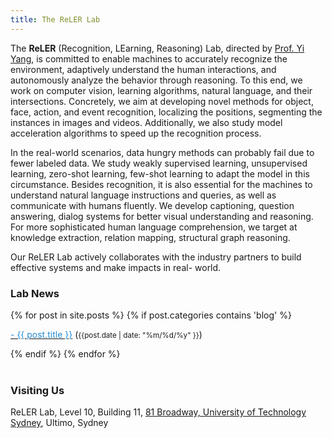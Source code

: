 ```yaml
---
title: The ReLER Lab
---
```


<!--![alt text](./images/home.jpg "Logo Title Text 1")-->

The **ReLER** (Recognition, LEarning, Reasoning) Lab, directed by [Prof. Yi Yang](https://www.uts.edu.au/staff/yi.yang), is committed to enable machines to
accurately recognize the environment, adaptively understand the human interactions, and
autonomously analyze the behavior through reasoning. To this end, we work on computer
vision, learning algorithms, natural language, and their intersections. Concretely, we aim at
developing novel methods for object, face, action, and event recognition, localizing the
positions, segmenting the instances in images and videos. Additionally, we also study model
acceleration algorithms to speed up the recognition process.

In the real-world scenarios, data
hungry methods can probably fail due to fewer labeled data. We study weakly supervised
learning, unsupervised learning, zero-shot learning, few-shot learning to adapt the model in
this circumstance. Besides recognition, it is also essential for the machines to understand
natural language instructions and queries, as well as communicate with humans fluently.
We develop captioning, question answering, dialog systems for better visual understanding
and reasoning. For more sophisticated human language comprehension, we target at
knowledge extraction, relation mapping, structural graph reasoning.

Our ReLER Lab actively
collaborates with the industry partners to build effective systems and make impacts in real-
world.


### **Lab News**

<div class="content list">
  {% for post in site.posts %}
    {% if post.categories contains 'blog' %}
    <div class="list-item">
    <p class="list-post-title">
        <a href="{{ site.baseurl }}{{ post.url }}"><span style="color:#268bd2;">- {{ post.title }}</span></a> (<small>{{post.date | date: "%m/%d/%y" }}</small>)
        </p>
    </div>
    {% endif %}
  {% endfor %}
</div>

<br>

### Visiting Us
ReLER Lab,
Level 10, Building 11,
[81 Broadway, University of Technology Sydney](https://www.google.com/maps/place/UTS+Faculty+of+Engineering+and+IT/@-33.8840299,151.199234,15z/data=!4m5!3m4!1s0x0:0x5aa7383337c73213!8m2!3d-33.8840299!4d151.199234),
Ultimo, Sydney



<!--Our research focus is to enable machines to accurately recognize the environment, adaptively understand the human interactions, and autonomously analyze the behavior through reasoning. To that end, we work on computer vision, learning algorithms, natural language, and their intersections.-->

<!--To achieve our goals, we will develop novel methods for object, face, action, and event recognition, localize the positions, segment the instances in images and videos. We also study model acceleration algorithms to speed up the recognition process. In real-world scenarios, data hungry methods can probably fail due to fewer labeled data. We study weakly supervised learning, unsupervised learning, zero-shot learning, few-shot learning to adapt the model in this circumstance. Besides recognition, it is also essential for the machines to understand natural language instructions and queries, as well as communicate with humans fluently. We develop captioning, question answering, dialog systems for better visual understanding and reasoning. For more sophisticated human language comprehension, we target at knowledge extraction, relation mapping, structural graph reasoning.-->





<!--Making sense of data is possibly the biggest problem in Neuroscience and beyond. We build algorithms to analyze data. We also use theory as well as computational and [neural modeling](https://en.wikipedia.org/wiki/Computational_neuroscience) to understand how information is processed in the nervous system, explaining data obtained in collaboration with [electrophysiologists](https://en.wikipedia.org/wiki/Electrophysiology) and in [psychophysical](https://en.wikipedia.org/wiki/Psychophysics) experiments. Lastly, we constrain and develop new technologies aimed at obtaining data about brains.-->


<!--Our conceptual work addresses information processing in the nervous system from two angles: (1) By analyzing and explaining electrophysiological data, we study what neurons do. (2) By analyzing and explaining human behavior, we study what all these neurons do together. Much of our work looks at these questions from a normative or causal viewpoint, asking what problems the nervous system should be solving. This often means taking a Bayesian approach. Bayesian decision theory is the systematic way of calculating how the nervous system may make good decisions in the presence of uncertainty. Causal inference from observational data promises to be a key enabler for progress in science.-->

<!--We've pursued projects that involve handshake greetings, human movement, [cell-phone related parkinson's research](http://journal.frontiersin.org/article/10.3389/fneur.2012.00158/abstract), competitions at [Kaggle](https://www.kaggle.com/), [meta-science analysis](http://www.nature.com/nature/journal/v489/n7415/full/489201a.html), data sharing initiatives, and [recording from all neurons in a mouse](http://journals.plos.org/ploscompbiol/article?id=10.1371/journal.pcbi.1002291).-->



<!--Our research group is remarkably interdisciplinary. Our interests span statistics, physics, biology, applied mathematics, molecular biology, metascience, cognitive science, and many other disciplines. Visit our [people page](http://kordinglab.com/people/) to see more information on each person who works in the lab (publications, contact information, photos).-->



<!--For PDFs of our work, visit our [publications page](http://kordinglab.com/publication/). Feel free to [issue on Github](https://github.com/KordingLab/KordingLab.github.io/issues) if links don't work or are obsolete.-->



<!--Here are some cool people in fields that interest us. **note:** This list is in no way complete. We have a lot of collaborators -- if you've collaborated with us and want a link here, let us know!-->

<!--**University of Pennsylvania:**-->
<!--- [David Issadore - Dept of Bioengineering](http://cnt.upenn.edu/david-issadore)-->
<!--- [Jay Gottfried - Dept of Neurology](http://labs.feinberg.northwestern.edu/gottfried/)-->
<!--- [Raquel and Ruben Gur - Dept of Neuropsychiatry](http://www.med.upenn.edu/bbl/faculty-regur.html)-->
<!--- [Maria Geffen - Dept of Otorhinolaryngology](https://geffenlab.weebly.com/)-->
<!--- [Yale Cohen - Dept of Otorhinolaryngology](http://auditoryresearchlaboratory.weebly.com/)-->
<!--- [Dani Bassett - Dept of Bionengineering](https://www.danisbassett.com/)-->
<!--- [Andrew Tsourkas - Dept of Bioengineering](http://www.seas.upenn.edu/~atsourk/)-->
<!--- [Jason Moore - Dept of Biostatistics](https://www.med.upenn.edu/apps/faculty/index.php/g275/p8803452)-->
<!--- [Lyle Ungar - Dept of CIS](http://www.cis.upenn.edu/~ungar/)-->

<!--**Northwestern University:**-->
<!--- [Lee Miller - Depts of Physiology and BME](http://physio.northwestern.edu/)-->
<!--- [Mark Segraves - Depts of Neurobiology and Physiology](http://www.neurobiology.northwestern.edu/people/core-faculty/mark-segraves.html)-->
<!--- [Matt Tresch - Depts of Physiology and BME](http://www.mccormick.northwestern.edu/biomedical/)-->
<!--- [David Mohr - Dept of Preventive medicine](http://www.feinberg.northwestern.edu/faculty-profiles/az/profile.html?xid=17234)-->


<!--**External:**-->

<!--- [Scott Grafton - UCSB](https://www.psych.ucsb.edu/people/faculty/grafton)-->
<!--- [Nicho Hatsopoulos - University of Chicago](http://pondside.uchicago.edu/oba/faculty/Hatsopoulos/lab/)-->
<!--- [Peter Strick - University of Pittsburgh](http://www.cnbc.cmu.edu/faculty/strick-peter-l/view-details)-->
<!--- [Mriganka Sur - MIT](http://surlab.mit.edu/)-->
<!--- [Rob Turner - University of Pittsburgh](http://www.neurobio.pitt.edu/faculty/turner.htm)-->


